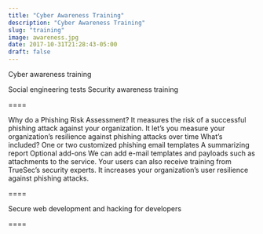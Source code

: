```yaml
---
title: "Cyber Awareness Training"
description: "Cyber Awareness Training"
slug: "training"
image: awareness.jpg
date: 2017-10-31T21:28:43-05:00
draft: false
---
```


Cyber awareness training

Social engineering tests
Security awareness training


====


Why do a Phishing Risk Assessment?
It measures the risk of a successful phishing attack against your organization.
It let’s you measure your organization’s resilience against phishing attacks over time
What’s included?
One or two customized phishing email templates
A summarizing report
Optional add-ons
We can add e-mail templates and payloads such as attachments to the service. Your users can also receive training from TrueSec’s security experts. It increases your organization’s user resilience against phishing attacks.


====

Secure web development and hacking for developers


====
